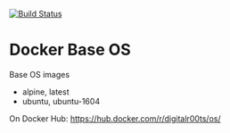 [![Build Status](https://travis-ci.org/digitalr00ts/docker-base.svg?branch=develop)](https://travis-ci.org/digitalr00ts/docker-base)

# Docker Base OS

Base OS images

* alpine, latest
* ubuntu, ubuntu-1604

On Docker Hub: https://hub.docker.com/r/digitalr00ts/os/
